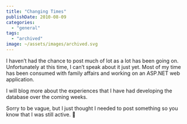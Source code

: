 ```yaml
---
title: "Changing Times"
publishDate: 2010-08-09
categories: 
  - "general"
tags: 
  - "archived"
image: ~/assets/images/archived.svg
---
```


I haven’t had the chance to post much of lot as a lot has been going on. Unfortunately at this time, I can’t speak about it just yet. Most of my time has been consumed with family affairs and working on an ASP.NET web application.

I will blog more about the experiences that I have had developing the database over the coming weeks.

Sorry to be vague, but I just thought I needed to post something so you know that I was still active. 🙂
